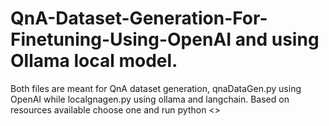 ﻿ # QnA-Dataset-Generation-For-Finetuning-Using-OpenAI and using Ollama local model.

Both files are meant for QnA dataset generation, qnaDataGen.py using OpenAI while localgnagen.py using ollama and langchain.
Based on resources available choose one and run python <<filename>>
